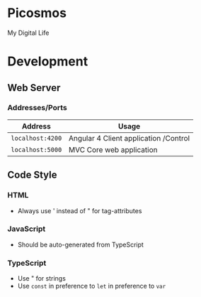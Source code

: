 # Picosmos

My Digital Life


# Development

## Web Server

### Addresses/Ports

| Address          | Usage |
|-----------------|-------|
| `localhost:4200` | Angular 4 Client application /Control |
| `localhost:5000` | MVC Core web application |

## Code Style


### HTML

- Always use ' instead of " for tag-attributes

### JavaScript

- Should be auto-generated from TypeScript

### TypeScript

- Use " for strings
- Use `const` in preference to `let` in preference to `var` 
